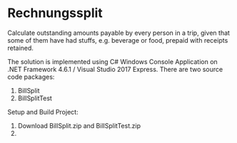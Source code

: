 # Rechnungssplit
Calculate outstanding amounts payable by every person in a trip, given that some of them have had stuffs, e.g. beverage or food, prepaid with receipts retained.

The solution is implemented using C# Windows Console Application on .NET Framework 4.6.1 / Visual Studio 2017 Express.
There are two source code packages:
1. BillSplit
2. BillSplitTest

Setup and Build Project:
1. Download BillSplit.zip and BillSplitTest.zip
2. 
